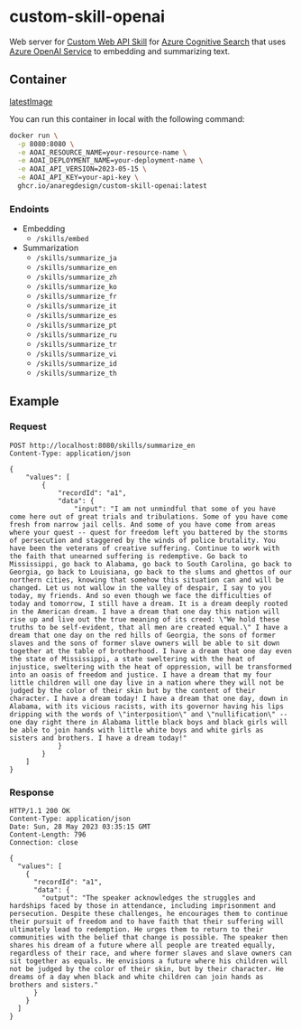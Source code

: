 # custom-skill-openai
Web server for [Custom Web API Skill](https://learn.microsoft.com/en-us/azure/search/cognitive-search-custom-skill-web-api) for [Azure Cognitive Search](https://learn.microsoft.com/en-us/azure/search/search-what-is-azure-search) that uses [Azure OpenAI Service](https://azure.microsoft.com/en-us/products/cognitive-services/openai-service/) to embedding and summarizing text.

## Container
[latestImage](https://github.com/anaregdesign/custom-skill-openai/pkgs/container/custom-skill-openai)

You can run this container in local with the following command:

```bash
docker run \
  -p 8080:8080 \
  -e AOAI_RESOURCE_NAME=your-resource-name \
  -e AOAI_DEPLOYMENT_NAME=your-deployment-name \
  -e AOAI_API_VERSION=2023-05-15 \
  -e AOAI_API_KEY=your-api-key \
  ghcr.io/anaregdesign/custom-skill-openai:latest
```

### Endoints
* Embedding
  * `/skills/embed`
* Summarization
  * `/skills/summarize_ja`
  * `/skills/summarize_en`
  * `/skills/summarize_zh`
  * `/skills/summarize_ko`
  * `/skills/summarize_fr`
  * `/skills/summarize_it`
  * `/skills/summarize_es`
  * `/skills/summarize_pt`
  * `/skills/summarize_ru`
  * `/skills/summarize_tr`
  * `/skills/summarize_vi`
  * `/skills/summarize_id`
  * `/skills/summarize_th`

## Example
### Request

```http request
POST http://localhost:8080/skills/summarize_en
Content-Type: application/json

{
    "values": [
        {
            "recordId": "a1",
            "data": {
                "input": "I am not unmindful that some of you have come here out of great trials and tribulations. Some of you have come fresh from narrow jail cells. And some of you have come from areas where your quest -- quest for freedom left you battered by the storms of persecution and staggered by the winds of police brutality. You have been the veterans of creative suffering. Continue to work with the faith that unearned suffering is redemptive. Go back to Mississippi, go back to Alabama, go back to South Carolina, go back to Georgia, go back to Louisiana, go back to the slums and ghettos of our northern cities, knowing that somehow this situation can and will be changed. Let us not wallow in the valley of despair, I say to you today, my friends. And so even though we face the difficulties of today and tomorrow, I still have a dream. It is a dream deeply rooted in the American dream. I have a dream that one day this nation will rise up and live out the true meaning of its creed: \"We hold these truths to be self-evident, that all men are created equal.\" I have a dream that one day on the red hills of Georgia, the sons of former slaves and the sons of former slave owners will be able to sit down together at the table of brotherhood. I have a dream that one day even the state of Mississippi, a state sweltering with the heat of injustice, sweltering with the heat of oppression, will be transformed into an oasis of freedom and justice. I have a dream that my four little children will one day live in a nation where they will not be judged by the color of their skin but by the content of their character. I have a dream today! I have a dream that one day, down in Alabama, with its vicious racists, with its governor having his lips dripping with the words of \"interposition\" and \"nullification\" -- one day right there in Alabama little black boys and black girls will be able to join hands with little white boys and white girls as sisters and brothers. I have a dream today!"
            }
        }
    ]
}
```

### Response

```http request
HTTP/1.1 200 OK
Content-Type: application/json
Date: Sun, 28 May 2023 03:35:15 GMT
Content-Length: 796
Connection: close

{
  "values": [
    {
      "recordId": "a1",
      "data": {
        "output": "The speaker acknowledges the struggles and hardships faced by those in attendance, including imprisonment and persecution. Despite these challenges, he encourages them to continue their pursuit of freedom and to have faith that their suffering will ultimately lead to redemption. He urges them to return to their communities with the belief that change is possible. The speaker then shares his dream of a future where all people are treated equally, regardless of their race, and where former slaves and slave owners can sit together as equals. He envisions a future where his children will not be judged by the color of their skin, but by their character. He dreams of a day when black and white children can join hands as brothers and sisters."
      }
    }
  ]
}
```

